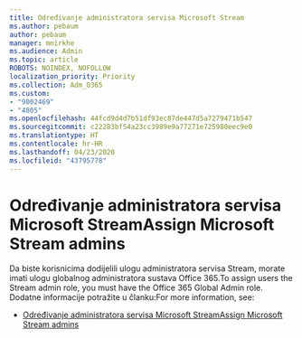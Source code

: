 ```yaml
---
title: Određivanje administratora servisa Microsoft Stream
ms.author: pebaum
author: pebaum
manager: mnirkhe
ms.audience: Admin
ms.topic: article
ROBOTS: NOINDEX, NOFOLLOW
localization_priority: Priority
ms.collection: Adm_O365
ms.custom:
- "9002469"
- "4805"
ms.openlocfilehash: 44fcd9d4d7b51df93ec87de447d5a7279471b547
ms.sourcegitcommit: c22283bf54a23cc3989e9a77271e725980eec9e0
ms.translationtype: HT
ms.contentlocale: hr-HR
ms.lasthandoff: 04/23/2020
ms.locfileid: "43795778"
---
```

# <a name="assign-microsoft-stream-admins"></a><span data-ttu-id="49e95-102">Određivanje administratora servisa Microsoft Stream</span><span class="sxs-lookup"><span data-stu-id="49e95-102">Assign Microsoft Stream admins</span></span>

<span data-ttu-id="49e95-103">Da biste korisnicima dodijelili ulogu administratora servisa Stream, morate imati ulogu globalnog administratora sustava Office 365.</span><span class="sxs-lookup"><span data-stu-id="49e95-103">To assign users the Stream admin role, you must have the Office 365 Global Admin role.</span></span> <span data-ttu-id="49e95-104">Dodatne informacije potražite u članku:</span><span class="sxs-lookup"><span data-stu-id="49e95-104">For more information, see:</span></span>

- [<span data-ttu-id="49e95-105">Određivanje administratora servisa Microsoft Stream</span><span class="sxs-lookup"><span data-stu-id="49e95-105">Assign Microsoft Stream admins</span></span>](https://docs.microsoft.com/stream/assign-administrator-user-role)
